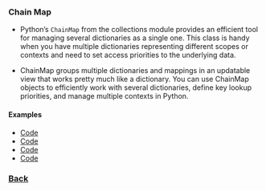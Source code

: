 ### Chain Map
- Python’s `ChainMap` from the collections module provides an efficient tool for managing several dictionaries as a single one. This class is handy when you have multiple dictionaries representing different scopes or contexts and need to set access priorities to the underlying data.

- ChainMap groups multiple dictionaries and mappings in an updatable view that works pretty much like a dictionary. You can use ChainMap objects to efficiently work with several dictionaries, define key lookup priorities, and manage multiple contexts in Python.

#### Examples
- [Code](example_1.py)
- [Code](example_2.py)
- [Code](example_3.py)
- [Code](example_4.py)


### [Back](../../README.md)